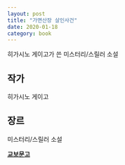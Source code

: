 ```yaml
---
layout: post
title: "가면산장 살인사건"
date: 2020-01-18
category: book
---
```


히가시노 게이고가 쓴 미스터리/스릴러 소설

## 작가
히가시노 게이고

## 장르
미스터리/스릴러 소설

**[교보문고](http://www.kyobobook.co.kr/product/detailViewKor.laf?ejkGb=KOR&mallGb=KOR&barcode=9788990982575&orderClick=LAG&Kc=)**